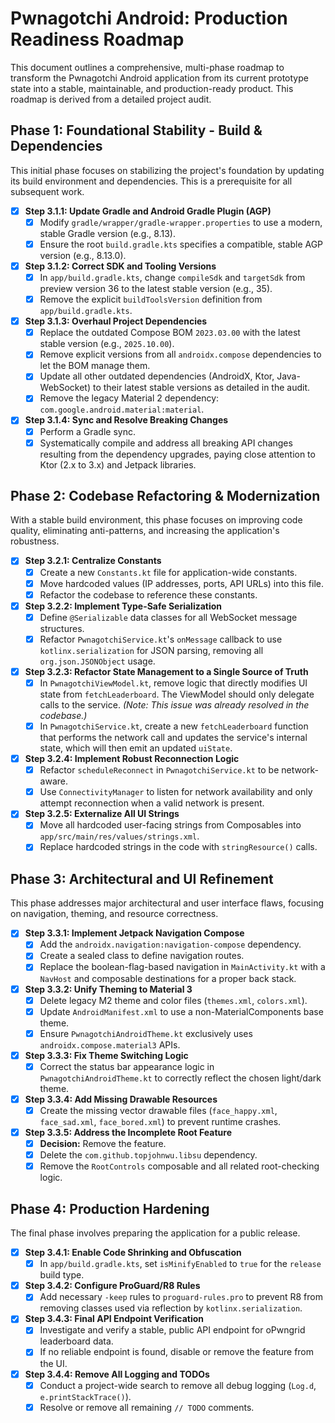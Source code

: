 # Pwnagotchi Android: Production Readiness Roadmap

This document outlines a comprehensive, multi-phase roadmap to transform the Pwnagotchi Android application from its current prototype state into a stable, maintainable, and production-ready product. This roadmap is derived from a detailed project audit.

## Phase 1: Foundational Stability - Build & Dependencies

This initial phase focuses on stabilizing the project's foundation by updating its build environment and dependencies. This is a prerequisite for all subsequent work.

- [x] **Step 3.1.1: Update Gradle and Android Gradle Plugin (AGP)**
    - [x] Modify `gradle/wrapper/gradle-wrapper.properties` to use a modern, stable Gradle version (e.g., 8.13).
    - [x] Ensure the root `build.gradle.kts` specifies a compatible, stable AGP version (e.g., 8.13.0).

- [x] **Step 3.1.2: Correct SDK and Tooling Versions**
    - [x] In `app/build.gradle.kts`, change `compileSdk` and `targetSdk` from preview version 36 to the latest stable version (e.g., 35).
    - [x] Remove the explicit `buildToolsVersion` definition from `app/build.gradle.kts`.

- [x] **Step 3.1.3: Overhaul Project Dependencies**
    - [x] Replace the outdated Compose BOM `2023.03.00` with the latest stable version (e.g., `2025.10.00`).
    - [x] Remove explicit versions from all `androidx.compose` dependencies to let the BOM manage them.
    - [x] Update all other outdated dependencies (AndroidX, Ktor, Java-WebSocket) to their latest stable versions as detailed in the audit.
    - [x] Remove the legacy Material 2 dependency: `com.google.android.material:material`.

- [x] **Step 3.1.4: Sync and Resolve Breaking Changes**
    - [x] Perform a Gradle sync.
    - [x] Systematically compile and address all breaking API changes resulting from the dependency upgrades, paying close attention to Ktor (2.x to 3.x) and Jetpack libraries.

## Phase 2: Codebase Refactoring & Modernization

With a stable build environment, this phase focuses on improving code quality, eliminating anti-patterns, and increasing the application's robustness.

- [x] **Step 3.2.1: Centralize Constants**
    - [x] Create a new `Constants.kt` file for application-wide constants.
    - [x] Move hardcoded values (IP addresses, ports, API URLs) into this file.
    - [x] Refactor the codebase to reference these constants.

- [x] **Step 3.2.2: Implement Type-Safe Serialization**
    - [x] Define `@Serializable` data classes for all WebSocket message structures.
    - [x] Refactor `PwnagotchiService.kt`'s `onMessage` callback to use `kotlinx.serialization` for JSON parsing, removing all `org.json.JSONObject` usage.

- [x] **Step 3.2.3: Refactor State Management to a Single Source of Truth**
    - [x] In `PwnagotchiViewModel.kt`, remove logic that directly modifies UI state from `fetchLeaderboard`. The ViewModel should only delegate calls to the service. *(Note: This issue was already resolved in the codebase.)*
    - [x] In `PwnagotchiService.kt`, create a new `fetchLeaderboard` function that performs the network call and updates the service's internal state, which will then emit an updated `uiState`.

- [x] **Step 3.2.4: Implement Robust Reconnection Logic**
    - [x] Refactor `scheduleReconnect` in `PwnagotchiService.kt` to be network-aware.
    - [x] Use `ConnectivityManager` to listen for network availability and only attempt reconnection when a valid network is present.

- [x] **Step 3.2.5: Externalize All UI Strings**
    - [x] Move all hardcoded user-facing strings from Composables into `app/src/main/res/values/strings.xml`.
    - [x] Replace hardcoded strings in the code with `stringResource()` calls.

## Phase 3: Architectural and UI Refinement

This phase addresses major architectural and user interface flaws, focusing on navigation, theming, and resource correctness.

- [x] **Step 3.3.1: Implement Jetpack Navigation Compose**
    - [x] Add the `androidx.navigation:navigation-compose` dependency.
    - [x] Create a sealed class to define navigation routes.
    - [x] Replace the boolean-flag-based navigation in `MainActivity.kt` with a `NavHost` and composable destinations for a proper back stack.

- [x] **Step 3.3.2: Unify Theming to Material 3**
    - [x] Delete legacy M2 theme and color files (`themes.xml`, `colors.xml`).
    - [x] Update `AndroidManifest.xml` to use a non-MaterialComponents base theme.
    - [x] Ensure `PwnagotchiAndroidTheme.kt` exclusively uses `androidx.compose.material3` APIs.

- [x] **Step 3.3.3: Fix Theme Switching Logic**
    - [x] Correct the status bar appearance logic in `PwnagotchiAndroidTheme.kt` to correctly reflect the chosen light/dark theme.

- [x] **Step 3.3.4: Add Missing Drawable Resources**
    - [x] Create the missing vector drawable files (`face_happy.xml`, `face_sad.xml`, `face_bored.xml`) to prevent runtime crashes.

- [x] **Step 3.3.5: Address the Incomplete Root Feature**
    - [x] **Decision:** Remove the feature.
    - [x] Delete the `com.github.topjohnwu.libsu` dependency.
    - [x] Remove the `RootControls` composable and all related root-checking logic.

## Phase 4: Production Hardening

The final phase involves preparing the application for a public release.

- [x] **Step 3.4.1: Enable Code Shrinking and Obfuscation**
    - [x] In `app/build.gradle.kts`, set `isMinifyEnabled` to `true` for the `release` build type.

- [x] **Step 3.4.2: Configure ProGuard/R8 Rules**
    - [x] Add necessary `-keep` rules to `proguard-rules.pro` to prevent R8 from removing classes used via reflection by `kotlinx.serialization`.

- [x] **Step 3.4.3: Final API Endpoint Verification**
    - [x] Investigate and verify a stable, public API endpoint for oPwngrid leaderboard data.
    - [x] If no reliable endpoint is found, disable or remove the feature from the UI.

- [x] **Step 3.4.4: Remove All Logging and TODOs**
    - [x] Conduct a project-wide search to remove all debug logging (`Log.d`, `e.printStackTrace()`).
    - [x] Resolve or remove all remaining `// TODO` comments.
